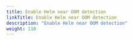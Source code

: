 ```yaml
---
title: Enable Helm near OOM detection
linkTitle: Enable Helm near OOM detection
description: "Enable Helm near OOM detection"
weight: 110
---
```

